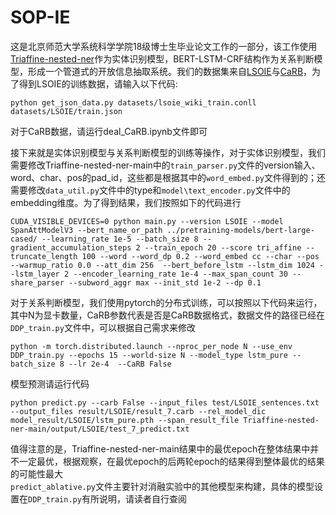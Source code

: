 # SOP-IE
这是北京师范大学系统科学学院18级博士生毕业论文工作的一部分，该工作使用[Triaffine-nested-ner](https://github.com/GanjinZero/Triaffine-nested-ner)作为实体识别模型，BERT-LSTM-CRF结构作为关系判断模型，形成一个管道式的开放信息抽取系统。我们的数据集来自[LSOIE](https://github.com/Jacobsolawetz/large-scale-oie)与[CaRB](https://github.com/dair-iitd/CaRB)，为了得到LSOIE的训练数据，请输入以下代码:  
```shell
python get_json_data.py datasets/lsoie_wiki_train.conll datasets/LSOIE/train.json
```
对于CaRB数据，请运行deal_CaRB.ipynb文件即可  

接下来就是实体识别模型与关系判断模型的训练等操作，对于实体识别模型，我们需要修改Triaffine-nested-ner-main中的``train_parser.py``文件的version输入、word、char、pos的pad_id，这些都是根据其中的``word_embed.py``文件得到的；还需要修改``data_util.py``文件中的type和``model\text_encoder.py``文件中的embedding维度。为了得到结果，我们按照如下的代码进行  
```shell
CUDA_VISIBLE_DEVICES=0 python main.py --version LSOIE --model SpanAttModelV3 --bert_name_or_path ../pretraining-models/bert-large-cased/ --learning_rate 1e-5 --batch_size 8 --gradient_accumulation_steps 2 --train_epoch 20 --score tri_affine --truncate_length 100 --word --word_dp 0.2 --word_embed cc --char --pos --warmup_ratio 0.0 --att_dim 256  --bert_before_lstm --lstm_dim 1024 --lstm_layer 2 --encoder_learning_rate 1e-4 --max_span_count 30 --share_parser --subword_aggr max --init_std 1e-2 --dp 0.1   
```
对于关系判断模型，我们使用pytorch的分布式训练，可以按照以下代码来运行，其中N为显卡数量，CaRB参数代表是否是CaRB数据格式，数据文件的路径已经在``DDP_train.py``文件中，可以根据自己需求来修改  
```shell
python -m torch.distributed.launch --nproc_per_node N --use_env DDP_train.py --epochs 15 --world-size N --model_type lstm_pure --batch_size 8 --lr 2e-4  --CaRB False  
```
模型预测请运行代码  
```shell
python predict.py --carb False --input_files test/LSOIE_sentences.txt --output_files result/LSOIE/result_7.carb --rel_model_dic model_result/LSOIE/lstm_pure.pth --span_result_file Triaffine-nested-ner-main/output/LSOIE/test_7_predict.txt 
```
值得注意的是，Triaffine-nested-ner-main结果中的最优epoch在整体结果中并不一定最优，根据观察，在最优epoch的后两轮epoch的结果得到整体最优的结果的可能性最大  
``predict_ablative.py``文件主要针对消融实验中的其他模型来构建，具体的模型设置在``DDP_train.py``有所说明，请读者自行查阅
